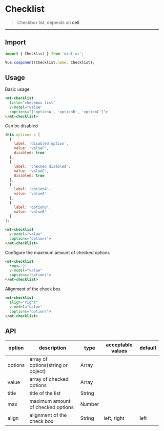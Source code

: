 # Checklist

> Checkbox list, depends on <a v-link="{path:'/' + $route.language + '/cell'}">cell</a>.

-----------

## Import

```javascript
import { Checklist } from 'mint-ui';

Vue.component(Checklist.name, Checklist);
```

## Usage

Basic usage

```html
<mt-checklist
  title="checkbox list"
  v-model="value"
  :options="['optionA', 'optionB', 'optionC']">
</mt-checklist>
```

Can be disabled

```javascript
this.options = [
  {
    label: 'disabled option',
    value: 'valueF',
    disabled: true
  },
  {
    label: 'checked disabled',
    value: 'valueE',
    disabled: true
  },
  {
    label: 'optionA',
    value: 'valueA'
  },
  {
    label: 'optionB',
    value: 'valueB'
  }
];
```

```html
<mt-checklist
  v-model="value"
  :options="options">
</mt-checklist>
```

Configure the maximum amount of checked options

```html
<mt-checklist
  :max="2"
  v-model="value"
  :options="options">
</mt-checklist>
```

Alignment of the check box

```html
<mt-checklist
  align="right"
  v-model="value"
  :options="options">
</mt-checklist>
```

## API
| option | description | type | acceptable values | default |
|------|-------|---------|-------|--------|
| options | array of options(string or object) | Array | |
|value | array of checked options | Array | | |
|title | title of the list | String | | |
|max| maximum amount of checked options | Number | | |
|align| alignment of the check box | String | left, right | left |
